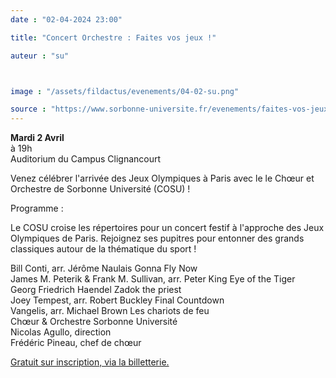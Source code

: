 ```yaml
---
date : "02-04-2024 23:00"

title: "Concert Orchestre : Faites vos jeux !"

auteur : "su"



image : "/assets/fildactus/evenements/04-02-su.png"

source : "https://www.sorbonne-universite.fr/evenements/faites-vos-jeux"
---
```


__Mardi 2 Avril__  
à 19h  
Auditorium du Campus Clignancourt

Venez célébrer l'arrivée des Jeux Olympiques à Paris avec le le Chœur et Orchestre de Sorbonne Université (COSU) !

Programme :

Le COSU croise les répertoires pour un concert festif à l'approche des Jeux Olympiques de Paris. Rejoignez ses pupitres pour entonner des grands classiques autour de la thématique du sport !

Bill Conti, arr. Jérôme Naulais Gonna Fly Now  
James M. Peterik & Frank M. Sullivan, arr. Peter King Eye of the Tiger  
Georg Friedrich Haendel Zadok the priest  
Joey Tempest, arr. Robert Buckley Final Countdown  
Vangelis, arr. Michael Brown Les chariots de feu  
Chœur & Orchestre Sorbonne Université  
Nicolas Agullo, direction  
Frédéric Pineau, chef de chœur

​[Gratuit sur inscription, via la billetterie.](https://www.billetweb.fr/concert-participatif-faites-vos-jeux)